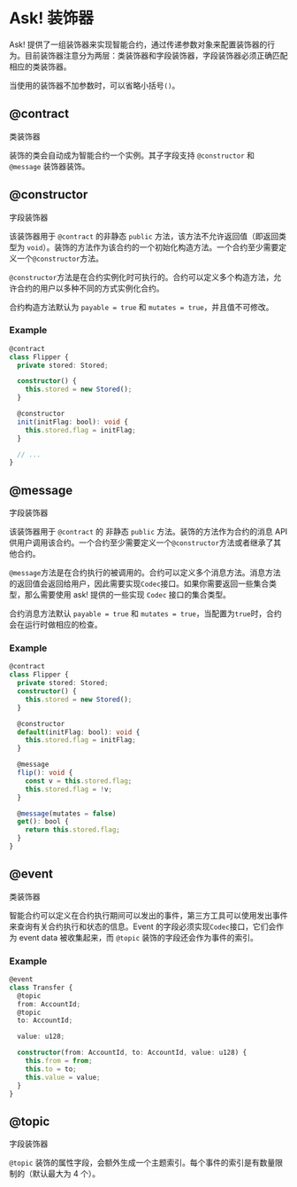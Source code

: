 # Ask! 装饰器

Ask! 提供了一组装饰器来实现智能合约，通过传递参数对象来配置装饰器的行为。目前装饰器注意分为两层：类装饰器和字段装饰器，字段装饰器必须正确匹配相应的类装饰器。

当使用的装饰器不加参数时，可以省略小括号`()`。

## @contract

类装饰器

装饰的类会自动成为智能合约一个实例。其子字段支持 `@constructor` 和 `@message` 装饰器装饰。

## @constructor

字段装饰器

该装饰器用于 `@contract` 的非静态 `public` 方法，该方法不允许返回值（即返回类型为 `void`）。装饰的方法作为该合约的一个初始化构造方法。一个合约至少需要定义一个`@constructor`方法。

`@constructor`方法是在合约实例化时可执行的。合约可以定义多个构造方法，允许合约的用户以多种不同的方式实例化合约。

合约构造方法默认为 `payable = true` 和 `mutates = true`，并且值不可修改。

### Example

```ts
@contract
class Flipper {
  private stored: Stored;

  constructor() {
    this.stored = new Stored();
  }

  @constructor
  init(initFlag: bool): void {
    this.stored.flag = initFlag;
  }

  // ...
}
```

## @message

字段装饰器

该装饰器用于 `@contract` 的 非静态 `public` 方法。装饰的方法作为合约的消息 API 供用户调用该合约。一个合约至少需要定义一个`@constructor`方法或者继承了其他合约。

`@message`方法是在合约执行的被调用的。合约可以定义多个消息方法。消息方法的返回值会返回给用户，因此需要实现`Codec`接口。如果你需要返回一些集合类型，那么需要使用 ask! 提供的一些实现 `Codec` 接口的集合类型。

<!-- TODO: 确认下默认值 -->

合约消息方法默认 `payable = true` 和 `mutates = true`，当配置为`true`时，合约会在运行时做相应的检查。

### Example

```ts
@contract
class Flipper {
  private stored: Stored;
  constructor() {
    this.stored = new Stored();
  }

  @constructor
  default(initFlag: bool): void {
    this.stored.flag = initFlag;
  }

  @message
  flip(): void {
    const v = this.stored.flag;
    this.stored.flag = !v;
  }

  @message(mutates = false)
  get(): bool {
    return this.stored.flag;
  }
}
```

<!-- TODO: 确认下storage生成逻辑 -->

<!-- ## @storage

类装饰器 -->

## @event

类装饰器

智能合约可以定义在合约执行期间可以发出的事件，第三方工具可以使用发出事件来查询有关合约执行和状态的信息。Event 的字段必须实现`Codec`接口，它们会作为 event data 被收集起来，而 `@topic` 装饰的字段还会作为事件的索引。

### Example

```ts
@event
class Transfer {
  @topic
  from: AccountId;
  @topic
  to: AccountId;

  value: u128;

  constructor(from: AccountId, to: AccountId, value: u128) {
    this.from = from;
    this.to = to;
    this.value = value;
  }
}
```

## @topic

字段装饰器

`@topic` 装饰的属性字段，会额外生成一个主题索引。每个事件的索引是有数量限制的（默认最大为 4 个）。

<!-- ## @dynamic

类装饰器 -->

